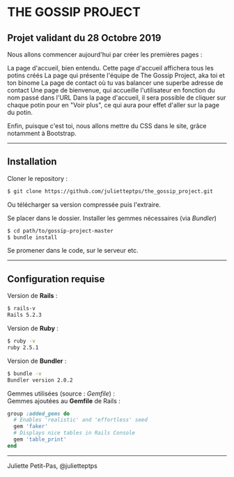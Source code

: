# THE GOSSIP PROJECT

## Projet validant du 28 Octobre 2019

Nous allons commencer aujourd'hui par créer les premières pages :

La page d'accueil, bien entendu. Cette page d'accueil affichera tous les potins créés
La page qui présente l'équipe de The Gossip Project, aka toi et ton binome
La page de contact où tu vas balancer une superbe adresse de contact
Une page de bienvenue, qui accueille l'utilisateur en fonction du nom passé dans l'URL
Dans la page d'accueil, il sera possible de cliquer sur chaque potin pour en "Voir plus", ce qui aura pour effet d'aller sur la page du potin.

Enfin, puisque c'est toi, nous allons mettre du CSS dans le site, grâce notamment à Bootstrap.


***

## Installation
Cloner le repository : 
~~~bash
$ git clone https://github.com/julietteptps/the_gossip_project.git
~~~
Ou télécharger sa version compressée puis l'extraire.

Se placer dans le dossier. Installer les gemmes nécessaires (via *Bundler*)
~~~bash
$ cd path/to/gossip-project-master
$ bundle install
~~~

Se promener dans le code, sur le serveur etc.


***

## Configuration requise
Version de **Rails** :
~~~bash
$ rails-v
Rails 5.2.3
~~~

Version de **Ruby** :
~~~bash
$ ruby -v
ruby 2.5.1
~~~

Version de **Bundler** :
~~~bash
$ bundle -v
Bundler version 2.0.2
~~~

Gemmes utilisées (source : *Gemfile*) :\
Gemmes ajoutées au **Gemfile** de Rails :
~~~ruby
group :added_gems do
  # Enables 'realistic' and 'effortless' seed
  gem 'faker'
  # Displays nice tables in Rails Console
  gem 'table_print'
end
~~~


***

Juliette Petit-Pas, @julietteptps
